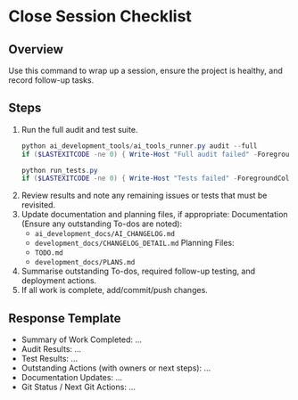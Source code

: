 # Close Session Checklist

## Overview
Use this command to wrap up a session, ensure the project is healthy, and record follow-up tasks.

## Steps
1. Run the full audit and test suite.
   ```powershell
   python ai_development_tools/ai_tools_runner.py audit --full
   if ($LASTEXITCODE -ne 0) { Write-Host "Full audit failed" -ForegroundColor Red }

   python run_tests.py
   if ($LASTEXITCODE -ne 0) { Write-Host "Tests failed" -ForegroundColor Red }
   ```
2. Review results and note any remaining issues or tests that must be revisited.
3. Update documentation and planning files, if appropriate:
   Documentation (Ensure any outstanding To-dos are noted):
   - `ai_development_docs/AI_CHANGELOG.md`
   - `development_docs/CHANGELOG_DETAIL.md`
   Planning Files:
   - `TODO.md`
   - `development_docs/PLANS.md`
4. Summarise outstanding To-dos, required follow-up testing, and deployment actions.
5. If all work is complete, add/commit/push changes.

## Response Template
- Summary of Work Completed: ...
- Audit Results: ...
- Test Results: ...
- Outstanding Actions (with owners or next steps): ...
- Documentation Updates: ...
- Git Status / Next Git Actions: ...
